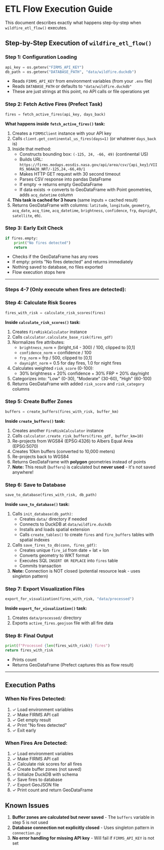 # ETL Flow Execution Guide

This document describes exactly what happens step-by-step when `wildfire_etl_flow()` executes.

## Step-by-Step Execution of `wildfire_etl_flow()`

### **Step 1: Configuration Loading**
```python
api_key = os.getenv("FIRMS_API_KEY")
db_path = os.getenv("DATABASE_PATH", "data/wildfire.duckdb")
```
- Reads `FIRMS_API_KEY` from environment variables (from your `.env` file)
- Reads `DATABASE_PATH` or defaults to `"data/wildfire.duckdb"`
- These are just strings at this point, no API calls or file operations yet

### **Step 2: Fetch Active Fires (Prefect Task)**
```python
fires = fetch_active_fires(api_key, days_back)
```
**What happens inside `fetch_active_fires()` task:**
1. Creates a `FIRMSClient` instance with your API key
2. Calls `client.get_continental_us_fires(days=1)` (or whatever `days_back` is)
3. Inside that method:
   - Constructs bounding box: `(-125, 24, -66, 49)` (continental US)
   - Builds URL: `https://firms.modaps.eosdis.nasa.gov/api/area/csv/{api_key}/VIIRS_NOAA20_NRT/-125,24,-66,49/1`
   - Makes HTTP GET request with 30 second timeout
   - Parses CSV response into pandas DataFrame
   - If empty → returns empty GeoDataFrame
   - If data exists → converts to GeoDataFrame with Point geometries, adds `acq_datetime` column
4. **This task is cached for 3 hours** (same inputs = cached result)
5. Returns GeoDataFrame with columns: `latitude`, `longitude`, `geometry`, `acq_date`, `acq_time`, `acq_datetime`, `brightness`, `confidence`, `frp`, `daynight`, `satellite`, etc.

### **Step 3: Early Exit Check**
```python
if fires.empty:
    print("No fires detected")
    return
```
- Checks if the GeoDataFrame has any rows
- If empty: prints "No fires detected" and returns immediately
- Nothing saved to database, no files exported
- Flow execution stops here

---

### **Steps 4-7 (Only execute when fires are detected):**

### **Step 4: Calculate Risk Scores**
```python
fires_with_risk = calculate_risk_scores(fires)
```
**Inside `calculate_risk_scores()` task:**
1. Creates `FireRiskCalculator` instance
2. Calls `calculator.calculate_base_risk(fires_gdf)`
3. Normalizes fire attributes:
   - `brightness_norm` = (bright_ti4 - 300) / 100, clipped to [0,1]
   - `confidence_norm` = confidence / 100
   - `frp_norm` = frp / 500, clipped to [0,1]
   - `daynight_norm` = 0.5 for day fires, 1.0 for night fires
4. Calculates weighted `risk_score` (0-100):
   - 30% brightness + 20% confidence + 30% FRP + 20% day/night
5. Categorizes into: "Low" (0-30), "Moderate" (30-60), "High" (60-100)
6. Returns GeoDataFrame with added `risk_score` and `risk_category` columns

### **Step 5: Create Buffer Zones**
```python
buffers = create_buffers(fires_with_risk, buffer_km)
```
**Inside `create_buffers()` task:**
1. Creates another `FireRiskCalculator` instance
2. Calls `calculator.create_risk_buffers(fires_gdf, buffer_km=10)`
3. Re-projects from WGS84 (EPSG:4326) to Albers Equal Area (EPSG:5070)
4. Creates 10km buffers (converted to 10,000 meters)
5. Re-projects back to WGS84
6. Returns GeoDataFrame with **polygon** geometries instead of points
7. **Note:** This result (`buffers`) is calculated but **never used** - it's not saved anywhere!

### **Step 6: Save to Database**
```python
save_to_database(fires_with_risk, db_path)
```
**Inside `save_to_database()` task:**
1. Calls `init_database(db_path)`:
   - Creates `data/` directory if needed
   - Connects to DuckDB at `data/wildfire.duckdb`
   - Installs and loads spatial extension
   - Calls `create_tables()` to create `fires` and `fire_buffers` tables with spatial indexes
2. Calls `save_fires_to_db(conn, fires_gdf)`:
   - Creates unique `fire_id` from date + lat + lon
   - Converts geometry to WKT format
   - Executes SQL `INSERT OR REPLACE` into `fires` table
   - Commits transaction
3. **Note:** Connection is NOT closed (potential resource leak - uses singleton pattern)

### **Step 7: Export Visualization Files**
```python
export_for_visualization(fires_with_risk, "data/processed")
```
**Inside `export_for_visualization()` task:**
1. Creates `data/processed/` directory
2. Exports `active_fires.geojson` file with all fire data

### **Step 8: Final Output**
```python
print(f"Processed {len(fires_with_risk)} fires")
return fires_with_risk
```
- Prints count
- Returns GeoDataFrame (Prefect captures this as flow result)

---

## Execution Paths

### When No Fires Detected:
1. ✓ Load environment variables
2. ✓ Make FIRMS API call 
3. ✓ Get empty result
4. ✓ Print "No fires detected"
5. ✓ Exit early

### When Fires Are Detected:
1. ✓ Load environment variables
2. ✓ Make FIRMS API call
3. ✓ Calculate risk scores for all fires
4. ✓ Create buffer zones (not saved)
5. ✓ Initialize DuckDB with schema
6. ✓ Save fires to database
7. ✓ Export GeoJSON file
8. ✓ Print count and return GeoDataFrame

## Known Issues

1. **Buffer zones are calculated but never saved** - The `buffers` variable in step 5 is not used
2. **Database connection not explicitly closed** - Uses singleton pattern in `connection.py`
3. **No error handling for missing API key** - Will fail if `FIRMS_API_KEY` is not set
